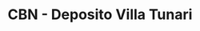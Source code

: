 ---
title: "CBN - Deposito Villa Tunari"
url: /villa-tunari/cbn-deposito-villa-tunari/
shop: bebidas
---